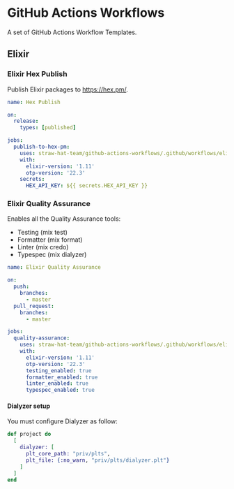 # GitHub Actions Workflows

A set of GitHub Actions Workflow Templates.

## Elixir

### Elixir Hex Publish

Publish Elixir packages to https://hex.pm/.

```yaml
name: Hex Publish

on:
  release:
    types: [published]

jobs:
  publish-to-hex-pm:
    uses: straw-hat-team/github-actions-workflows/.github/workflows/elixir-hex-publish.yml@master
    with:
      elixir-version: '1.11'
      otp-version: '22.3'
    secrets:
      HEX_API_KEY: ${{ secrets.HEX_API_KEY }}
```

### Elixir Quality Assurance

Enables all the Quality Assurance tools:

- Testing (mix test)
- Formatter (mix format)
- Linter (mix credo)
- Typespec (mix dialyzer)

```yaml
name: Elixir Quality Assurance

on:
  push:
    branches:
      - master
  pull_request:
    branches:
      - master

jobs:
  quality-assurance:
    uses: straw-hat-team/github-actions-workflows/.github/workflows/elixir-quality-assurance.yml@master
    with:
      elixir-version: '1.11'
      otp-version: '22.3'
      testing_enabled: true
      formatter_enabled: true
      linter_enabled: true
      typespec_enabled: true
```

#### Dialyzer setup

You must configure Dialyzer as follow:

```elixir
def project do
  [
    dialyzer: [
      plt_core_path: "priv/plts",
      plt_file: {:no_warn, "priv/plts/dialyzer.plt"}
    ]
  ]
end
```
